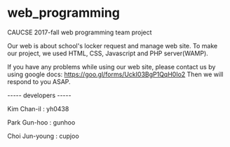 # web_programming

CAUCSE 2017-fall web programming team project

Our web is about school's locker request and manage web site.
To make our project, we used HTML, CSS, Javascript and PHP server(WAMP).

If you have any problems while using our web site,
please contact us by using google docs: https://goo.gl/forms/UckI03BgP1QqH0Io2
Then we will respond to you ASAP.

----- developers -----

Kim Chan-il : yh0438

Park Gun-hoo : gunhoo

Choi Jun-young : cupjoo
